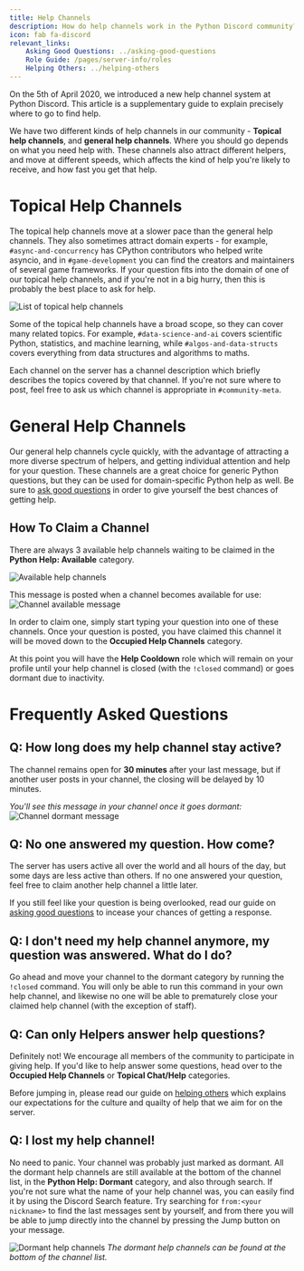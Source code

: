 ```yaml
---
title: Help Channels
description: How do help channels work in the Python Discord community?
icon: fab fa-discord
relevant_links:
    Asking Good Questions: ../asking-good-questions
    Role Guide: /pages/server-info/roles
    Helping Others: ../helping-others
---
```


On the 5th of April 2020, we introduced a new help channel system at Python Discord. This article is a supplementary guide to explain precisely where to go to find help.

We have two different kinds of help channels in our community - **Topical help channels**, and **general help channels**.
Where you should go depends on what you need help with.
These channels also attract different helpers, and move at different speeds, which affects the kind of help you're likely to receive, and how fast you get that help.

# Topical Help Channels

The topical help channels move at a slower pace than the general help channels.
They also sometimes attract domain experts - for example, `#async-and-concurrency` has CPython contributors who helped write asyncio, and in `#game-development` you can find the creators and maintainers of several game frameworks.
If your question fits into the domain of one of our topical help channels, and if you're not in a big hurry, then this is probably the best place to ask for help.

![List of topical help channels](/static/images/content/help_channels/topical_channels.png)

Some of the topical help channels have a broad scope, so they can cover many related topics.
For example, `#data-science-and-ai` covers scientific Python, statistics, and machine learning, while `#algos-and-data-structs` covers everything from data structures and algorithms to maths.

Each channel on the server has a channel description which briefly describes the topics covered by that channel. If you're not sure where to post, feel free to ask us which channel is appropriate in `#community-meta`.

# General Help Channels

Our general help channels cycle quickly, with the advantage of attracting a more diverse spectrum of helpers, and getting individual attention and help for your question. These channels are a great choice for generic Python questions, but they can be used for domain-specific Python help as well.
Be sure to [ask good questions](../asking-good-questions) in order to give yourself the best chances of getting help.

## How To Claim a Channel

There are always 3 available help channels waiting to be claimed in the **Python Help: Available** category.

![Available help channels](/static/images/content/help_channels/available_channels.png)

This message is posted when a channel becomes available for use:
![Channel available message](/static/images/content/help_channels/available_message.png)

In order to claim one, simply start typing your question into one of these channels. Once your question is posted, you have claimed this channel it will be moved down to the **Occupied Help Channels** category.

At this point you will have the **Help Cooldown** role which will remain on your profile until your help channel is closed (with the `!closed` command) or goes dormant due to inactivity.

# Frequently Asked Questions

## Q: How long does my help channel stay active?

The channel remains open for **30 minutes** after your last message, but if another user posts in your channel, the closing will be delayed by 10 minutes.

*You'll see this message in your channel once it goes dormant:*
![Channel dormant message](/static/images/content/help_channels/dormant_message.png)

## Q: No one answered my question. How come?

The server has users active all over the world and all hours of the day, but some days are less active than others. If no one answered your question, feel free to claim another help channel a little later.

If you still feel like your question is being overlooked, read our guide on [asking good questions](../asking-good-questions) to incease your chances of getting a response.

## Q: I don't need my help channel anymore, my question was answered. What do I do?

Go ahead and move your channel to the dormant category by running the `!closed` command. You will only be able to run this command in your own help channel, and likewise no one will be able to prematurely close your claimed help channel (with the exception of staff).

## Q: Can only Helpers answer help questions?

Definitely not! We encourage all members of the community to participate in giving help. If you'd like to help answer some questions, head over to the **Occupied Help Channels** or **Topical Chat/Help** categories.

Before jumping in, please read our guide on [helping others](../helping-others) which explains our expectations for the culture and quailty of help that we aim for on the server.

## Q: I lost my help channel!

No need to panic.
Your channel was probably just marked as dormant.
All the dormant help channels are still available at the bottom of the channel list, in the **Python Help: Dormant** category, and also through search.
If you're not sure what the name of your help channel was, you can easily find it by using the Discord Search feature.
Try searching for `from:<your nickname>` to find the last messages sent by yourself, and from there you will be able to jump directly into the channel by pressing the Jump button on your message.

![Dormant help channels](/static/images/content/help_channels/dormant_channels.png)
*The dormant help channels can be found at the bottom of the channel list.*
